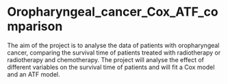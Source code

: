 # Oropharyngeal_cancer_Cox_ATF_comparison
The aim of the project is to analyse the data of patients with oropharyngeal cancer, comparing the survival time of patients treated with radiotherapy or radiotherapy and chemotherapy. The project will analyse the effect of different variables on the survival time of patients and will fit a Cox model and an ATF model.
